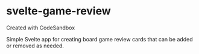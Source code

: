 # svelte-game-review
Created with CodeSandbox

Simple Svelte app for creating board game review cards that can be added or removed as needed.
